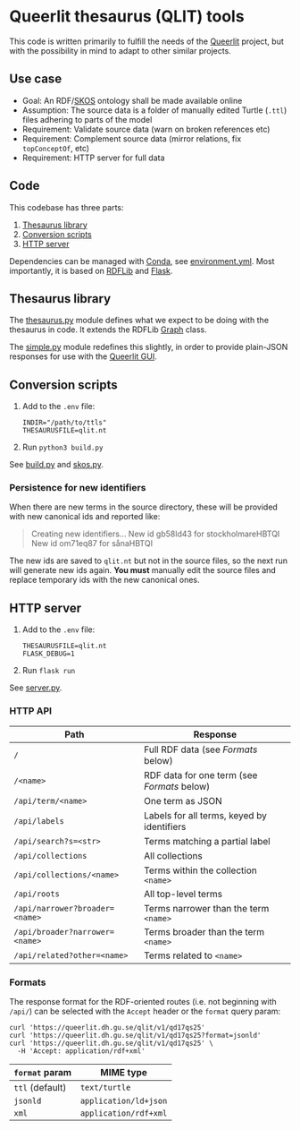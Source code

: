 # Queerlit thesaurus (QLIT) tools

This code is written primarily to fulfill the needs of the [Queerlit](https://queerlit.dh.gu.se/) project, but with the possibility in mind to adapt to other similar projects.

## Use case

- Goal: An RDF/[SKOS](https://www.w3.org/2004/02/skos/) ontology shall be made available online
- Assumption: The source data is a folder of manually edited Turtle (`.ttl`) files adhering to parts of the model
- Requirement: Validate source data (warn on broken references etc)
- Requirement: Complement source data (mirror relations, fix `topConceptOf`, etc)
- Requirement: HTTP server for full data

## Code

This codebase has three parts:

1. [Thesaurus library](#thesaurus-library)
2. [Conversion scripts](#conversion-scripts)
3. [HTTP server](#http-server)

Dependencies can be managed with [Conda](https://docs.conda.io/en/latest/), see [environment.yml](./environment.yml). Most importantly, it is based on [RDFLib](https://rdflib.readthedocs.io/en/stable/) and [Flask](https://flask.palletsprojects.com/en/2.1.x/).

## Thesaurus library

The [thesaurus.py](qlit/thesaurus.py) module defines what we expect to be doing with the thesaurus in code. It extends the RDFLib [Graph](https://rdflib.readthedocs.io/en/stable/apidocs/rdflib.html#rdflib.graph.Graph) class.

The [simple.py](qlit/simple.py) module redefines this slightly, in order to provide plain-JSON responses for use with the [Queerlit GUI](https://github.com/CDH-DevTeam/queerlit-gui).

## Conversion scripts

1. Add to the `.env` file:
   ```
   INDIR="/path/to/ttls"
   THESAURUSFILE=qlit.nt
   ```
2. Run `python3 build.py`

See [build.py](build.py) and [skos.py](qlit/skos.py).

### Persistence for new identifiers

When there are new terms in the source directory, these will be provided with new canonical ids and reported like:

> Creating new identifiers...
> New id gb58ld43 for stockholmareHBTQI
> New id om71eq87 for sånaHBTQI

The new ids are saved to `qlit.nt` but not in the source files, so the next run will generate new ids again. **You must** manually edit the source files and replace temporary ids with the new canonical ones.

## HTTP server

1. Add to the `.env` file:
   ```
   THESAURUSFILE=qlit.nt
   FLASK_DEBUG=1
   ```
2. Run `flask run`

See [server.py](qlit/server.py).

### HTTP API

| Path                           | Response                                    |
| ------------------------------ | ------------------------------------------- |
| `/`                            | Full RDF data (see _Formats_ below)         |
| `/<name>`                      | RDF data for one term (see _Formats_ below) |
| `/api/term/<name>`             | One term as JSON                            |
| `/api/labels`                  | Labels for all terms, keyed by identifiers  |
| `/api/search?s=<str>`          | Terms matching a partial label              |
| `/api/collections`             | All collections                             |
| `/api/collections/<name>`      | Terms within the collection `<name>`        |
| `/api/roots`                   | All top-level terms                         |
| `/api/narrower?broader=<name>` | Terms narrower than the term `<name>`       |
| `/api/broader?narrower=<name>` | Terms broader than the term `<name>`        |
| `/api/related?other=<name>`    | Terms related to `<name>`                   |

### Formats

The response format for the RDF-oriented routes (i.e. not beginning with `/api/`) can be selected with the `Accept` header or the `format` query param:

```
curl 'https://queerlit.dh.gu.se/qlit/v1/qd17qs25'
curl 'https://queerlit.dh.gu.se/qlit/v1/qd17qs25?format=jsonld'
curl 'https://queerlit.dh.gu.se/qlit/v1/qd17qs25' \
  -H 'Accept: application/rdf+xml'
```

| `format` param  | MIME type             |
| --------------- | --------------------- |
| `ttl` (default) | `text/turtle`         |
| `jsonld`        | `application/ld+json` |
| `xml`           | `application/rdf+xml` |

